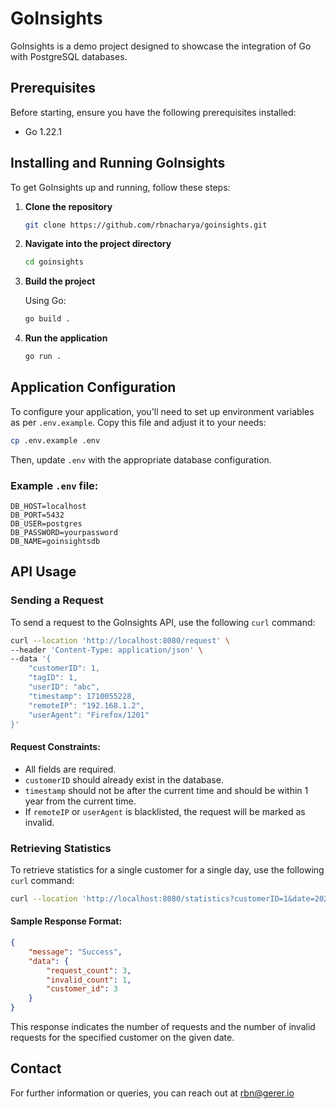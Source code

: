 # GoInsights

GoInsights is a demo project designed to showcase the integration of Go with PostgreSQL databases.

## Prerequisites

Before starting, ensure you have the following prerequisites installed:

- Go 1.22.1

## Installing and Running GoInsights

To get GoInsights up and running, follow these steps:

1. **Clone the repository**

    ```sh
    git clone https://github.com/rbnacharya/goinsights.git
    ```

2. **Navigate into the project directory**

    ```sh
    cd goinsights
    ```

3. **Build the project**

   Using Go:
    ```sh
    go build .
    ```

4. **Run the application**

    ```sh
    go run .
    ```

## Application Configuration

To configure your application, you'll need to set up environment variables as per `.env.example`. Copy this file and adjust it to your needs:

```sh
cp .env.example .env
```

Then, update `.env` with the appropriate database configuration.

### Example `.env` file:

```
DB_HOST=localhost
DB_PORT=5432
DB_USER=postgres
DB_PASSWORD=yourpassword
DB_NAME=goinsightsdb
```

## API Usage

### Sending a Request

To send a request to the GoInsights API, use the following `curl` command:

```sh
curl --location 'http://localhost:8080/request' \
--header 'Content-Type: application/json' \
--data '{
    "customerID": 1,
    "tagID": 1,
    "userID": "abc",
    "timestamp": 1710055228,
    "remoteIP": "192.168.1.2",
    "userAgent": "Firefox/1201"
}'
```

#### Request Constraints:

- All fields are required.
- `customerID` should already exist in the database. 
- `timestamp` should not be after the current time and should be within 1 year from the current time.
- If `remoteIP` or `userAgent` is blacklisted, the request will be marked as invalid.

### Retrieving Statistics

To retrieve statistics for a single customer for a single day, use the following `curl` command:

```sh
curl --location 'http://localhost:8080/statistics?customerID=1&date=2024-03-10'
```

#### Sample Response Format:

```json
{
    "message": "Success",
    "data": {
        "request_count": 3,
        "invalid_count": 1,
        "customer_id": 3
    }
}
```

This response indicates the number of requests and the number of invalid requests for the specified customer on the given date.

## Contact

For further information or queries, you can reach out at rbn@gerer.io